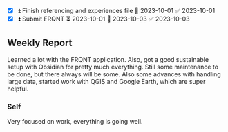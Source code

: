 
- [x] ⏫ Finish referencing and experiences file 📅 2023-10-01 ✅ 2023-10-01
- [x] ⏫ Submit FRQNT ⏳ 2023-10-01 📅 2023-10-03 ✅ 2023-10-03
## Weekly Report
Learned a lot with the FRQNT application. Also, got a good sustainable setup with Obsidian for pretty much everything. Still some maintenance to be done, but there always will be some. Also some advances with handling large data, started work with QGIS and Google Earth, which are super helpful.
### Self
Very focused on work, everything is going well.
